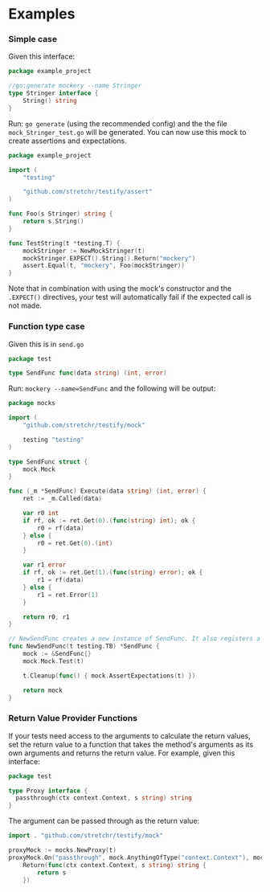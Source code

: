 Examples
========

### Simple case

Given this interface:

```go title="string.go"
package example_project

//go:generate mockery --name Stringer
type Stringer interface {
	String() string
}
```

Run: `go generate` (using the recommended config) and the the file `mock_Stringer_test.go` will be generated. You can now use this mock to create assertions and expectations.

```go title="string_test.go"
package example_project

import (
	"testing"

	"github.com/stretchr/testify/assert"
)

func Foo(s Stringer) string {
	return s.String()
}

func TestString(t *testing.T) {
	mockStringer := NewMockStringer(t)
	mockStringer.EXPECT().String().Return("mockery")
	assert.Equal(t, "mockery", Foo(mockStringer))
}
```

Note that in combination with using the mock's constructor and the `.EXPECT()` directives, your test will automatically fail if the expected call is not made.

### Function type case

Given this is in `send.go`

```go
package test

type SendFunc func(data string) (int, error)
```

Run: `mockery --name=SendFunc` and the following will be output:

```go title="mock_SendFunc_test.go"
package mocks

import (
	"github.com/stretchr/testify/mock"

	testing "testing"
)

type SendFunc struct {
	mock.Mock
}

func (_m *SendFunc) Execute(data string) (int, error) {
	ret := _m.Called(data)

	var r0 int
	if rf, ok := ret.Get(0).(func(string) int); ok {
		r0 = rf(data)
	} else {
		r0 = ret.Get(0).(int)
	}

	var r1 error
	if rf, ok := ret.Get(1).(func(string) error); ok {
		r1 = rf(data)
	} else {
		r1 = ret.Error(1)
	}

	return r0, r1
}

// NewSendFunc creates a new instance of SendFunc. It also registers a testing interface on the mock and a cleanup function to assert the mocks expectations.
func NewSendFunc(t testing.TB) *SendFunc {
	mock := &SendFunc{}
	mock.Mock.Test(t)

	t.Cleanup(func() { mock.AssertExpectations(t) })

	return mock
}
```

### Return Value Provider Functions

If your tests need access to the arguments to calculate the return values,
set the return value to a function that takes the method's arguments as its own
arguments and returns the return value. For example, given this interface:

```go
package test

type Proxy interface {
  passthrough(ctx context.Context, s string) string
}
```

The argument can be passed through as the return value:

```go
import . "github.com/stretchr/testify/mock"

proxyMock := mocks.NewProxy(t)
proxyMock.On("passthrough", mock.AnythingOfType("context.Context"), mock.AnythingOfType("string")).
	Return(func(ctx context.Context, s string) string {
		return s
	})
```

